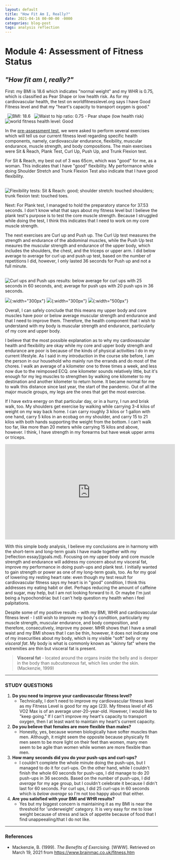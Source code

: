 ```yaml
---
layout: default
title: "How Fit Am I, Really?"
date: 2021-04-16 00-00-00 -0000
categories: blog-post
tags: analysis reflection
---
```


# Module 4: Assessment of Fitness Status
## _"How fit am I, really?"_

First: my BMI is 18.6 which indicates "normal weight" and my WHR is 0.75, which is classified as Pear Shape or low health risk. As for my cardiovascular health, the test on worldfitnesslevel.org says I have Good Fitness level and that my "heart's capacity to transport oxygen is good."

&nbsp; ![BMI: 18.6](assets/img/fitnesslvl_results/bmi_ss.png)
&nbsp; ![Waist to hip ratio: 0.75 - Pear shape (low health risk)](assets/img/fitnesslvl_results/whr_ss.png)
&nbsp; ![world fitness health level: Good](assets/img/fitnesslvl_results/worldfitnesslevel_result_complete.png)
    
In the [pre-assessment test](about.md), we were asked to perform several exercises which will tell us our current fitness level regarding specific health components, namely, cardiovascular endurance, flexibility, muscular endurance, muscle strength, and body compositions. The main exercises were Sit & Reach, Plank Test, Curl Up, Push Up, and Trunk Flexion test.

For Sit & Reach, my best out of 3 was 65cm, which was "good" for me, as a woman. This indicates that I have "good" flexibility. My performance while doing Shoulder Stretch and Trunk Flexion Test also indicate that I have good flexibility.

&nbsp; ![Flexibility tests: Sit & Reach: good; shoulder stretch: touched shoulders; trunk flexion test: touched toes.](assets/img/fitnesslvl_results/flexibility-trio_ss.png)
    
Next: For Plank test, I managed to hold the preparatory stance for 37.53 seconds. I don't know what that says about my fitness level but I believe the plank test's purpose is to test the core muscle strength. Because I struggled while doing the test, I think this indicates that I need to work on my core muscle strength.
    
The next exercises are Curl up and Push up. The Curl Up test measures the strength and endurance of the abdominal muscles, while the Push Up test meaures the muscular strength and endurance of the upper body, which includes the shoulders, the chest, and the triceps or upper arm. I did below average to average for curl up and push up test, based on the number of repetitions I did, however, I only lasted 36 seconds for Push up and not a full minute.

&nbsp; ![Curl ups and Push ups results: below average for curl ups with 25 seconds in 60 seconds, and; average for push ups with 20 push ups in 36 seconds.](assets/img/fitnesslvl_results/curlup-pushup_ss.png)

![](assets/img/fitnesslvl_results/anterior_deltoid.png){:width="300px"}
![](assets/img/fitnesslvl_results/triceps.png){:width="300px"}
![](assets/img/fitnesslvl_results/pectoralis_major.png){:width="500px"}
    
Overall, I can safely conclude that this means my upper body and core muscles have poor or below average muscular strength and endurance and that I need to improve them. Therefore, the health component that I wish to understand with my body is muscular strength and endurance, particularly of my core and upper body.
	
I believe that the most possible explanation as to why my cardiovascular health and flexibility are okay while my core and upper body strength and endurance are poor is because of the kinds of physical activities I do in my current lifestyle. As I said in my introduction in the course site before, I am the person in our household who mainly run the errands and do most of the chores. I walk an average of a kilometer one to three times a week, and less now due to the reimposed ECQ. one kilometer sounds relatively little, but it's enough for my leg muscles to strengthen by walking one kilometer to my destination and another kilometer to return home. It became normal for me to walk this distance since last year, the start of the pandemic. Out of all the major muscle groups, my legs are the ones that get the most exercise.
	
If I have extra energy on that particular day, or in a hurry, I run and brisk walk, too. My shoulders get exercise by walking while carrying 3-4 kilos of weight on my way back home. I can carry roughly 3 kilos or 1 gallon with one hand, carry 5 kilos in an ecobag on my shoulder, and carry 15 to 21 kilos with both hands supporting the weight from the bottom. I can't walk too far, like more than 20 meters while carrying 15 kilos and above, however. I think, I have strength in my forearms but have weak upper arms or triceps.

<div class="videoWrapper"><iframe width="560" height="315" src="https://www.youtube.com/embed/GxD7AyaMlPY" title="YouTube video player" frameborder="0" allow="accelerometer; autoplay; clipboard-write; encrypted-media; gyroscope; picture-in-picture" allowfullscreen></iframe></div>
<p></p>
<p>With this simple body analysis, I believe my conclusions are in harmony with the short-term and long-term goals I have made together with my [reflection essay](goals.md). Focusing on my upper body and core muscle strength and endurance will address my concern about my visceral fat, improve my performance in doing push-ups and plank test. I initially wanted to gain strength or power as one of my long-term goals, too. As for my goal of lowering my resting heart rate: even though my test result for cardiovascular fitness says my heart is in "good" condition, I think this addresses my eating habit or diet. Perhaps reducing the amount of caffeine and sugar, may help, but I am not looking forward to it. Or maybe I'm just being a hypochondriac but I can't help question my health when i feel palpitations.</p>
    
Despite some of my positive results - with my BMI, WHR and cardiovascular fitness level - I still wish to improve my body's condition, particularly my muscle strength, muscular endurance, and body composition, and therefore, consecutively, improve my power. MHR shows that I have a small waist and my BMI shows that I can be thin, however, it does not indicate one of my insecurities about my body, which is my visible "soft" belly or my _visceral fat_. My body is what is commonly known as "skinny fat" where the extremities are thin but visceral fat is present.
    
> **Visceral fat** - located around the organs inside the belly and is deeper in the body than _subcutaneous_ fat, which lies under the skin. (Mackenzie, 1999)
> 


---

### STUDY QUESTIONS
1. **Do you need to improve your cardiovascular fitness level?**
    - Technically, I don't need to improve my cardiovascular fitness level as my Fitness Level is good for my age (23). My fitness level of 45 VO2 Max is of an average uner-20-year-old. However, I would like to "keep going." If I can't improve my heart's capacity to transport oxygen, then I at least want to maintain my heart's current capacity.
3. **Do you believe that females are more flexible than males?**
    - Honestly, yes, because women biologically have softer muscles than men. Although, it might seem the opposite because physically fit men seem to be more light on their feet than women, many men seem to be agile than women while women are more flexible than men.
4. **How many seconds did you do your push-ups and curl-ups?**
    - I couldn't complete the whole minute doing the push-ups, but I managed to do it for curl-ups. On the other hand, while I couldn't finish the whole 60 seconds for push-ups, I did manage to do 20 push-ups in 36 seconds. Based on the number of push-ups, I did _average_ for my age group, but I couldn't celebrate it because I didn't last for 60 seconds. For curl ups, I did 25 curl-ups in 60 seconds which is _below average_ so I'm not too happy about that either.
5. **Are you satisfied with your BMI and WHR results?**
    - Yes but my biggest concern is maintaining it as my BMI is near the threshold for 'underweight' category. It is very easy for me to lose weight because of stress and lack of appetite because of food that I find unappeealing/that I do not like.


---
### References
- Mackenzie, B. (1999). _The Benefits of Exercising._ \[WWW\]. Retrieved on March 19, 2021 from https://www.brainmac.co.uk/fitness.htm


